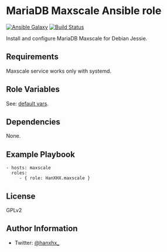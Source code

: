 MariaDB Maxscale Ansible role
=============================

[![Ansible Galaxy](http://img.shields.io/badge/ansible--galaxy-HanXHX.maxscale-blue.svg)](https://galaxy.ansible.com/HanXHX/maxscale/) [![Build Status](https://travis-ci.org/HanXHX/ansible-maxscale.svg?branch=master)](https://travis-ci.org/HanXHX/ansible-maxscale)

Install and configure MariaDB Maxscale for Debian Jessie.

Requirements
------------

Maxscale service works only with systemd.

Role Variables
--------------

See: [default vars](defaults/main.yml).

Dependencies
------------

None.

Example Playbook
----------------

    - hosts: maxscale
      roles:
         - { role: HanXHX.maxscale }

License
-------

GPLv2

Author Information
------------------

- Twitter: [@hanxhx_](https://twitter.com/hanxhx_)

